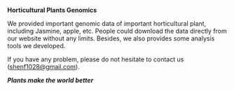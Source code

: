 **Horticultural Plants Genomics** 



We provided important genomic data of important horticultural plant, including Jasmine, apple, etc. People could download the data directly from our website without any limits. Besides, we also provides some analysis tools we developed. 

 If you have any problem, please do not hesitate to contact us (shenf1028@gmail.com).



***Plants make the world better*** 










